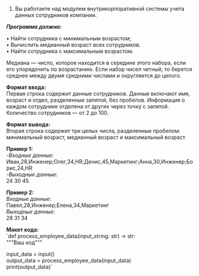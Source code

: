 1.	Вы работаете над модулем внутрикорпоративной системы учета данных сотрудников компании.  

**_Программа должна:_**  

•	Найти сотрудника с минимальным возрастом;  
•	Вычислить медианный возраст всех сотрудников.  
•	Найти сотрудника с максимальным возрастом.  

Медиана — число, которое находится в середине этого набора, если его упорядочить по возрастанию. Если набор чисел четный, то берется среднее между двумя средними числами и округляется до целого.  

**Формат ввода:**  
Первая строка содержит данные сотрудников. Данные включают имя, возраст и отдел, разделенные запятой, без пробелов. Информация о каждом сотруднике отделена от других через точку с запятой. Количество сотрудников — от 2 до 100.

**Формат вывода:**  
Вторая строка содержит три целых числа, разделенные пробелом: минимальный возраст, медианный возраст и максимальный возраст.  

**Пример 1:**  
-_Входные данные:_  
Иван,28,Инженер;Олег,34,HR;Денис,45,Маркетинг;Анна,30,Инженер;Борис,24,HR  
-_Выходные данные:_  
24 30 45  

**Пример 2:**  
_Входные данные:_  
Павел,28,Инженер;Елена,34,Маркетинг  
_Выходные данные:_   
28 31 34

**Макет кода:**  
`def process_employee_data(input_string: str) -> str:  
    """Ваш код"""

input_data = input()  
output_data = process_employee_data(input_data)  
print(output_data)`

